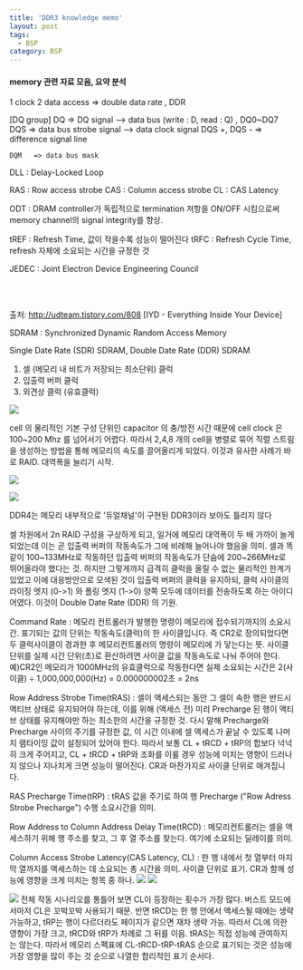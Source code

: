 ```yaml
---
title: 'DDR3 knowledge memo'
layout: post
tags:
  - BSP
category: BSP
---
```

#### memory 관련 자료 모음, 요약 분석

1 clock 2 data  access => double data rate , DDR

[DQ group]
    DQ        =>  DQ signal --> data bus (write : D, read : Q)  ,    DQ0~DQ7
    DQS     =>  data bus strobe signal --> data clock signal
        DQS +, DQS -   =>  difference signal line

    DQM   => data bus mask

DLL : Delay-Locked Loop

RAS : Row access strobe
CAS : Column access strobe
CL : CAS Latency

ODT : DRAM controller가 독립적으로 termination 저항을 ON/OFF  시킴으로써 memory channel의
             signal integrity를 향상.

tREF : Refresh Time, 값이 작을수록 성능이 떨어진다
tRFC : Refresh Cycle Time, refresh 자체에 소요되는 시간을 규정한 것

JEDEC : Joint Electron Device Engineering Council


<br><br>


출처: http://udteam.tistory.com/808 [IYD - Everything Inside Your Device]

SDRAM : Synchronized Dynamic Random Access Memory

Single Date Rate (SDR) SDRAM, Double Date Rate (DDR) SDRAM

1. 셀 (메모리 내 비트가 저장되는 최소단위) 클럭
2. 입출력 버퍼 클럭
3. 외견상 클럭 (유효클럭)

![](http://cfile21.uf.tistory.com/image/260B7445561240E322AC99)

cell 의 물리적인 기본 구성 단위인 capacitor 의 충/방전 시간 때문에 cell clock 은 100~200 Mhz 를 넘어서기 어렵다.
따라서 2,4,8 개의 cell을 병렬로 묶어 직렬 스트림을 생성하는 방법을 통해 메모리의 속도를 끌어올리게 되었다.
이것과 유사한 사례가 바로 RAID. 대역폭을 늘리기 시작.

![](http://cfile8.uf.tistory.com/image/221A3245561240E414CFBE)

![](http://cfile25.uf.tistory.com/image/24086F45561240E5252355)

DDR4는 메모리 내부적으로 '듀얼채널'이 구현된 DDR3이라 보아도 틀리지 않다

셀 차원에서 2n RAID 구성을 구상하게 되고, 일거에 메모리 대역폭이 두 배 가까이 늘게 되었는데 이는 곧 입출력 버퍼의 작동속도가 그에 비례해 늘어나야 했음을 의미.
셀과 똑같이 100~133MHz로 작동하던 입출력 버퍼의 작동속도가 단숨에 200~266MHz로 뛰어올라야 했다는 것. 하지만 그렇게까지 급격히 클럭을 올릴 수 없는 물리적인 한계가 있었고 이에 대응방안으로 모색된 것이 입출력 버퍼의 클럭을 유지하되, 클럭 사이클의 라이징 엣지 (0->1) 와 폴링 엣지 (1->0) 양쪽 모두에 데이터를 전송하도록 하는 아이디어였다. 이것이 Double Date Rate (DDR) 의 기원.


Command Rate : 메모리 컨트롤러가 발행한 명령이 메모리에 접수되기까지의 소요시간. 표기되는 값의 단위는 작동속도(클럭)의 한 사이클입니다. 즉 CR2로 정의되었다면 두 클럭사이클이 경과한 후 메모리컨트롤러의 명령이 메모리에 가 닿는다는 뜻. 사이클 단위를 실제 시간 단위(초)로 환산하려면 사이클 값을 작동속도로 나눠 주어야 한다. 예)CR2인 메모리가 1000MHz의 유효클럭으로 작동한다면 실제 소요되는 시간은 2(사이클) ÷ 1,000,000,000(Hz) = 0.000000002초 = 2ns

Row Address Strobe Time(tRAS) : 셀이 액세스되는 동안 그 셀이 속한 행은 반드시 액티브 상태로 유지되어야 하는데, 이를 위해 (액세스 전) 미리 Precharge 된 행이 액티브 상태를 유지해야만 하는 최소한의 시간을 규정한 것. 다시 말해 Precharge와 Precharge 사이의 주기를 규정한 값, 이 시간 이내에 셀 액세스가 끝날 수 있도록 나머지 램타이밍 값이 설정되어 있어야 한다. 따라서 보통 CL + tRCD + tRP의 합보다 넉넉히 크게 주어지고, CL + tRCD + tRP와 조화를 이룰 경우 성능에 미치는 영향이 드러나지 않으나 지나치게 크면 성능이 떨어진다. CR과 마찬가지로 사이클 단위로 매겨집니다.

RAS Precharge Time(tRP) : tRAS 값을 주기로 하여 행 Precharge ("Row Adress Strobe Precharge")  수행 소요시간을 의미.

Row Address to Column Address Delay Time(tRCD) : 메모리컨트롤러는 셀을 액세스하기 위해 행 주소를 찾고, 그 후 열 주소를 찾는다. 여기에 소요되는 딜레이를 의미.

Column Access Strobe Latency(CAS Latency, CL) : 한 행 내에서 첫 열부터 마지막 열까지를 액세스하는 데 소요되는 총 시간을 의미. 사이클 단위로 표기.
CR과 함께 성능에 영향을 크게 미치는 항목 중 하나.
![](http://cfile28.uf.tistory.com/image/2372063956124CF3152DBC)
![](http://cfile22.uf.tistory.com/image/2415393656124C7803C4A9)

![](http://cfile23.uf.tistory.com/image/2579973856124EEB31435E)
전체 작동 시나리오를 통틀어 보면 CL이 등장하는 횟수가 가장 많다. 버스트 모드에서마저 CL은 꼬박꼬박 사용되기 때문. 
반면 tRCD는 한 행 안에서 액세스될 때에는 생략 가능하고, tRP는 행이 다르더라도 페이지가 같으면 재차 생략 가능. 따라서 CL에 의한 영향이 가장 크고, tRCD와 tRP가 차례로 그 뒤를 이음. tRAS는 직접 성능에 관여하지는 않는다. 따라서 메모리 스펙표에 CL-tRCD-tRP-tRAS 순으로 표기되는 것은 성능에 가장 영향을 많이 주는 것 순으로 나열한 합리적인 표기 순서다.

